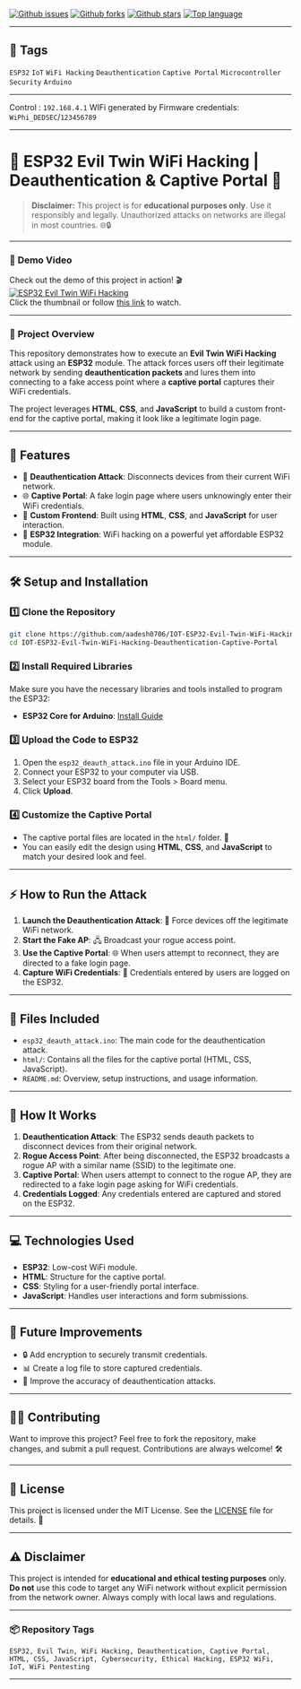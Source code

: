 [![Github issues](https://img.shields.io/github/issues/aadesh0706/IOT-ESP32-Evil-Twin-WiFi-Hacking-Deauthentication-Captive-Portal)](https://github.com/aadesh0706/IOT-ESP32-Evil-Twin-WiFi-Hacking-Deauthentication-Captive-Portal/issues)
[![Github forks](https://img.shields.io/github/forks/aadesh0706/IOT-ESP32-Evil-Twin-WiFi-Hacking-Deauthentication-Captive-Portal)](https://github.com/aadesh0706/IOT-ESP32-Evil-Twin-WiFi-Hacking-Deauthentication-Captive-Portal/network/members)
[![Github stars](https://img.shields.io/github/stars/aadesh0706/IOT-ESP32-Evil-Twin-WiFi-Hacking-Deauthentication-Captive-Portal)](https://github.com/aadesh0706/IOT-ESP32-Evil-Twin-WiFi-Hacking-Deauthentication-Captive-Portal/stargazers)
[![Top language](https://img.shields.io/github/languages/top/aadesh0706/IOT-ESP32-Evil-Twin-WiFi-Hacking-Deauthentication-Captive-Portal)](https://github.com/aadesh0706/IOT-ESP32-Evil-Twin-WiFi-Hacking-Deauthentication-Captive-Portal)

---

## 🧠 Tags

`ESP32` `IoT` `WiFi Hacking` `Deauthentication` `Captive Portal` `Microcontroller Security` `Arduino`

---
Control : `192.168.4.1`
WIFi generated by Firmware credentials: `WiPhi_DEDSEC`/`123456789`

---

# 🚨 ESP32 Evil Twin WiFi Hacking | Deauthentication & Captive Portal 🚨

> **Disclaimer:** This project is for **educational purposes only**. Use it responsibly and legally. Unauthorized attacks on networks are illegal in most countries. 🌐🔒

---



### 🎥 **Demo Video**

Check out the demo of this project in action! 🎬  
[![ESP32 Evil Twin WiFi Hacking](https://img.youtube.com/vi/AEb33trYEAY/0.jpg)](https://www.youtube.com/shorts/AEb33trYEAY)  
Click the thumbnail or follow [this link](https://www.youtube.com/shorts/AEb33trYEAY) to watch.

---

### 🎯 **Project Overview**

This repository demonstrates how to execute an **Evil Twin WiFi Hacking** attack using an **ESP32** module. The attack forces users off their legitimate network by sending **deauthentication packets** and lures them into connecting to a fake access point where a **captive portal** captures their WiFi credentials. 

The project leverages **HTML**, **CSS**, and **JavaScript** to build a custom front-end for the captive portal, making it look like a legitimate login page.

---

## 🚀 **Features**
- 🛑 **Deauthentication Attack**: Disconnects devices from their current WiFi network.
- 🌐 **Captive Portal**: A fake login page where users unknowingly enter their WiFi credentials.
- 🎨 **Custom Frontend**: Built using **HTML**, **CSS**, and **JavaScript** for user interaction.
- 📡 **ESP32 Integration**: WiFi hacking on a powerful yet affordable ESP32 module.

---

## 🛠️ **Setup and Installation**

### 1️⃣ **Clone the Repository**
```bash
git clone https://github.com/aadesh0706/IOT-ESP32-Evil-Twin-WiFi-Hacking-Deauthentication-Captive-Portal.git
cd IOT-ESP32-Evil-Twin-WiFi-Hacking-Deauthentication-Captive-Portal
```

### 2️⃣ **Install Required Libraries**

Make sure you have the necessary libraries and tools installed to program the ESP32:

- **ESP32 Core for Arduino**: [Install Guide](https://docs.espressif.com/projects/arduino-esp32/en/latest/installing.html)

### 3️⃣ **Upload the Code to ESP32**
1. Open the `esp32_deauth_attack.ino` file in your Arduino IDE.
2. Connect your ESP32 to your computer via USB.
3. Select your ESP32 board from the Tools > Board menu.
4. Click **Upload**.

### 4️⃣ **Customize the Captive Portal**
- The captive portal files are located in the `html/` folder. 🎨
- You can easily edit the design using **HTML**, **CSS**, and **JavaScript** to match your desired look and feel.

---

## ⚡ **How to Run the Attack**

1. **Launch the Deauthentication Attack**: 📶 Force devices off the legitimate WiFi network.
2. **Start the Fake AP**: 🖧 Broadcast your rogue access point.
3. **Use the Captive Portal**: 🌐 When users attempt to reconnect, they are directed to a fake login page.
4. **Capture WiFi Credentials**: 🔐 Credentials entered by users are logged on the ESP32.

---

## 📂 **Files Included**
- `esp32_deauth_attack.ino`: The main code for the deauthentication attack.
- `html/`: Contains all the files for the captive portal (HTML, CSS, JavaScript).
- `README.md`: Overview, setup instructions, and usage information.

---

## 🔗 **How It Works**

1. **Deauthentication Attack**: The ESP32 sends deauth packets to disconnect devices from their original network.
2. **Rogue Access Point**: After being disconnected, the ESP32 broadcasts a rogue AP with a similar name (SSID) to the legitimate one.
3. **Captive Portal**: When users attempt to connect to the rogue AP, they are redirected to a fake login page asking for WiFi credentials.
4. **Credentials Logged**: Any credentials entered are captured and stored on the ESP32.

---

## 💻 **Technologies Used**
- **ESP32**: Low-cost WiFi module.
- **HTML**: Structure for the captive portal.
- **CSS**: Styling for a user-friendly portal interface.
- **JavaScript**: Handles user interactions and form submissions.

---

## 🚧 **Future Improvements**
- 🔒 Add encryption to securely transmit credentials.
- 📊 Create a log file to store captured credentials.
- 🔧 Improve the accuracy of deauthentication attacks.

---

## 👨‍💻 **Contributing**

Want to improve this project? Feel free to fork the repository, make changes, and submit a pull request. Contributions are always welcome! 🛠️

---

## 📝 **License**

This project is licensed under the MIT License. See the [LICENSE](LICENSE) file for details. 📜

---

## ⚠️ **Disclaimer**

This project is intended for **educational and ethical testing purposes** only. **Do not** use this code to target any WiFi network without explicit permission from the network owner. Always comply with local laws and regulations.

---

### 📦 **Repository Tags**
```
ESP32, Evil Twin, WiFi Hacking, Deauthentication, Captive Portal, HTML, CSS, JavaScript, Cybersecurity, Ethical Hacking, ESP32 WiFi, IoT, WiFi Pentesting
```

---
